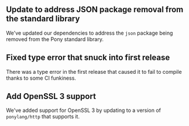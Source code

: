 ## Update to address JSON package removal from the standard library

We've updated our dependencies to address the `json` package being removed from the Pony standard library.

## Fixed type error that snuck into first release

There was a type error in the first release that caused it to fail to compile thanks to some CI funkiness.

## Add OpenSSL 3 support

We've added support for OpenSSL 3 by updating to a version of `ponylang/http` that supports it.

